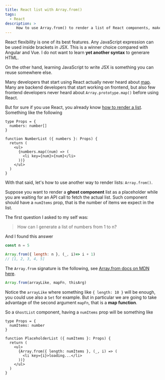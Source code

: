 ```yaml
---
title: React list with Array.from()
tags:
  - React
description: >
     How to use Array.from() to render a list of React components, makes me think about how good is React software design.
---
```


React flexibility is one of its best features.
Any JavaScript expression can be used inside brackets in JSX.
This is a winner choice compared with Angular and Vue. I do not want to learn
**yet another syntax** to generare HTML.

On the other hand, learning JavaScript to write JSX is something you can reuse somewhere else.

Many developers that start using React actually never heard about [map](https://developer.mozilla.org/en-US/docs/Web/JavaScript/Reference/Global_Objects/Array/map).
Many are backend developers that start working on frontend, but also few
frontend developers never heard about `Array.prototype.map()` before using React.

But for sure if you use React, you already know [how to render a list](https://reactjs.org/docs/lists-and-keys.html). Something like the following

```tsx
type Props = {
  numbers: number[]
}

function NumberList ({ numbers }: Props) {
  return (
    <ul>
      {numbers.map((num) => (
        <li key={num}>{num}</li>
      ))}
    </ul>
  )
}
```

With that said, let's how to use another way to render lists: `Array.from()`.

<div class="paper info">
Suppose you want to render a <b>ghost component</b> list as a placeholder while
you are waiting for an API call to fetch the actual list. Such component should
have a <code>numItems</code> prop, that is the number of items we expect in the list.
</div>

The first question I asked to my self was:

> How can I generate a list of numbers from 1 to n?

And I found this answer

```js
const n = 5

Array.from({ length: n }, (_, i)=> i + 1)
// [1, 2, 3, 4, 5]
```

The `Array.from` signature is the following, see [Array.from docs on MDN here](https://developer.mozilla.org/en-US/docs/Web/JavaScript/Reference/Global_Objects/Array/from).

```js
Array.from(arrayLike, mapFn, thisArg)
```

Notice the `arrayLike` where something like `{ length: 10 }` will be enough,
you could use also a `Set` for example. But in particular we are going to take
advantage of the second argument `mapFn`, that is a **map function**.

So a `GhostList` component, having a `numItems` prop will be something like

```tsx
type Props = {
  numItems: number
}

function PlaceholderList ({ numItems }: Props) {
  return (
    <ul>
      {Array.from({ length: numItems }, (_, i) => (
        <li key={i}>loading...</li>
      ))}
    </ul>
  )
}
```

